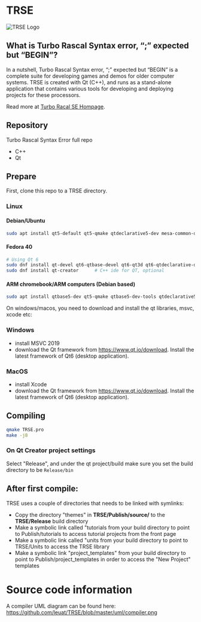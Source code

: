 # TRSE
![TRSE Logo](resources/images/trse_optic.png)

## What is Turbo Rascal Syntax error, “;” expected but “BEGIN”?

In a nutshell, Turbo Rascal Syntax error, “;” expected but “BEGIN” is a complete suite for developing games and demos for older computer systems. TRSE is created with Qt (C++), and runs as a stand-alone application that contains various tools for developing and deploying projects for these processors. 

Read more at [Turbo Racal SE Hompage](http://www.turborascal.com).

## Repository
Turbo Rascal Syntax Error full repo 
- C++
- Qt

## Prepare
First, clone this repo to a TRSE directory.

### Linux

#### Debian/Ubuntu
```bash
sudo apt install qt5-default qt5-qmake qtdeclarative5-dev mesa-common-dev
```

#### Fedora 40
```bash
# Using Qt 6
sudo dnf install qt-devel qt6-qtbase-devel qt6-qt3d qt6-qtdeclarative-devel mesa-libGL-devel 
sudo dnf install qt-creator      # C++ ide for QT, optional
```

#### ARM chromebook/ARM computers (Debian based)
```bash
sudo apt install qtbase5-dev qt5-qmake qtbase5-dev-tools qtdeclarative5-dev
```

On windows/macos, you need to download and install the qt libraries, msvc, xcode etc:

### Windows
- install MSVC 2019
- download the Qt framework from https://www.qt.io/download. Install the latest framework of Qt6 (desktop application).

### MacOS
- install Xcode 
- download the Qt framework from https://www.qt.io/download. Install the latest framework of Qt6 (desktop application).

## Compiling
```bash
qmake TRSE.pro
make -j8 
```

### On Qt Creator project settings
Select "Release", and under the qt project/build make sure you set the build directory to be `Release/bin`

## After first compile:
TRSE uses a couple of directories that needs to be linked with symlinks:
- Copy the directory "themes" in **TRSE/Publish/source/** to the **TRSE/Release** build directory 
- Make a symbolic link called "tutorials from your build directory to point to Publish/tutorials to access tutorial projects from the front page 
- Make a symbolic link called "units from your build directory to point to TRSE/Units to access the TRSE library 
- Make a symbolic link "project_templates" from your build directory to point to Publish/project_templates in order to access the "New Project" templates


# Source code information
A compiler UML diagram can be found here: https://github.com/leuat/TRSE/blob/master/uml/compiler.png

